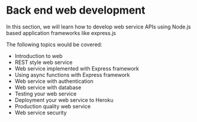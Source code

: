 # Back end web development

In this section, we will learn how to develop web service APIs using Node.js based application frameworks like express.js

The following topics would be covered:

- Introduction to web
- REST style web service
- Web service implemented with Express framework
- Using async functions with Express framework
- Web service with authentication
- Web service with database
- Testing your web service
- Deployment your web service to Heroku
- Production quality web service
- Web service security
